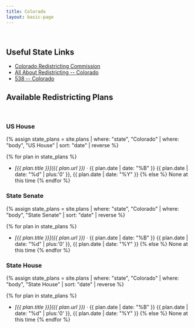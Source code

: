 ```yaml
---
title: Colorado
layout: basic-page
---
```


<br>

Useful State Links
---

- [Colorado Redistricting Commission](https://redistricting.colorado.gov/)
- [All About Redistricting -- Colorado](https://redistricting.lls.edu/state/colorado/?cycle=2020&level=Congress&startdate=)
- [538 -- Colorado](https://projects.fivethirtyeight.com/redistricting-2022-maps/colorado/)

Available Redistricting Plans
---

<br>

### US House

{% assign state_plans = site.plans | where: "state", "Colorado" | where: "body", "US House" | sort: "date" | reverse %}

{% for plan in state_plans %}
- *[{{ plan.title }}]({{ plan.url }})* · {{ plan.date | date: "%B" }} {{ plan.date | date: "%d" | plus:'0' }}, {{ plan.date | date: "%Y" }}
{% else %}
None at this time
{% endfor %}

### State Senate

{% assign state_plans = site.plans | where: "state", "Colorado" | where: "body", "State Senate" | sort: "date" | reverse %}

{% for plan in state_plans %}
- *[{{ plan.title }}]({{ plan.url }})* · {{ plan.date | date: "%B" }} {{ plan.date | date: "%d" | plus:'0' }}, {{ plan.date | date: "%Y" }}
{% else %}
None at this time
{% endfor %}


### State House

{% assign state_plans = site.plans | where: "state", "Colorado" | where: "body", "State House" | sort: "date" | reverse %}

{% for plan in state_plans %}
- *[{{ plan.title }}]({{ plan.url }})* · {{ plan.date | date: "%B" }} {{ plan.date | date: "%d" | plus:'0' }}, {{ plan.date | date: "%Y" }}
{% else %}
None at this time
{% endfor %}

